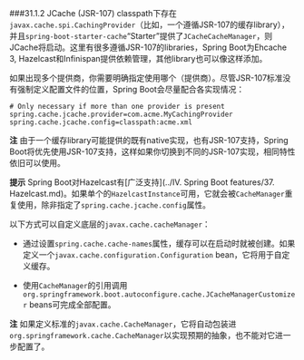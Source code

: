 ###31.1.2 JCache (JSR-107)
classpath下存在`javax.cache.spi.CachingProvider`（比如，一个遵循JSR-107的缓存library），并且`spring-boot-starter-cache`“Starter”提供了`JCacheCacheManager`，则JCache将启动。这里有很多遵循JSR-107的libraries，Spring Boot为Ehcache 3, Hazelcast和Infinispan提供依赖管理，其他library也可以像这样添加。

如果出现多个提供商，你需要明确指定使用哪个（提供商）。尽管JSR-107标准没有强制定义配置文件的位置，Spring Boot会尽量配合各实现情况：
```properties
# Only necessary if more than one provider is present
spring.cache.jcache.provider=com.acme.MyCachingProvider
spring.cache.jcache.config=classpath:acme.xml
```
**注** 由于一个缓存library可能提供的既有native实现，也有JSR-107支持，Spring Boot将优先使用JSR-107支持，这样如果你切换到不同的JSR-107实现，相同特性依旧可以使用。

**提示** Spring Boot对Hazelcast有[广泛支持](../IV. Spring Boot features/37. Hazelcast.md)。如果单个的`HazelcastInstance`可用，它就会被`CacheManager`重复使用，除非指定了`spring.cache.jcache.config`属性。

以下方式可以自定义底层的`javax.cache.cacheManager`：

* 通过设置`spring.cache.cache-names`属性，缓存可以在启动时就被创建。如果定义一个`javax.cache.configuration.Configuration` bean，它将用于自定义缓存。

* 使用`CacheManager`的引用调用`org.springframework.boot.autoconfigure.cache.JCacheManagerCustomizer` beans可完成全部配置。

**注** 如果定义标准的`javax.cache.CacheManager`，它将自动包装进`org.springframework.cache.CacheManager`以实现预期的抽象，也不能对它进一步配置了。
